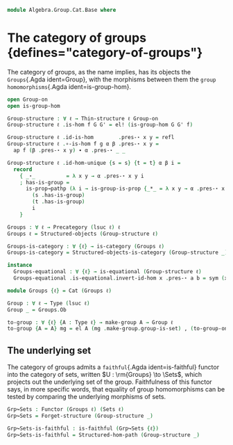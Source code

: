 <!--
```agda
open import Algebra.Semigroup using (is-semigroup)
open import Algebra.Prelude
open import Algebra.Monoid using (is-monoid)
open import Algebra.Group
open import Algebra.Magma using (is-magma)

open import Cat.Displayed.Univalence.Thin
open import Cat.Functor.Properties
open import Cat.Prelude
```
-->

```agda
module Algebra.Group.Cat.Base where
```

<!--
```agda
private variable
  ℓ : Level
open Cat.Displayed.Univalence.Thin public
open Functor
import Cat.Reasoning as CR
```
-->

# The category of groups {defines="category-of-groups"}

The category of groups, as the name implies, has its objects the
`Groups`{.Agda ident=Group}, with the morphisms between them the `group
homomorphisms`{.Agda ident=is-group-hom}.

```agda
open Group-on
open is-group-hom

Group-structure : ∀ ℓ → Thin-structure ℓ Group-on
Group-structure ℓ .is-hom f G G' = el! (is-group-hom G G' f)

Group-structure ℓ .id-is-hom        .pres-⋆ x y = refl
Group-structure ℓ .∘-is-hom f g α β .pres-⋆ x y =
  ap f (β .pres-⋆ x y) ∙ α .pres-⋆ _ _

Group-structure ℓ .id-hom-unique {s = s} {t = t} α β i =
  record
    { _⋆_          = λ x y → α .pres-⋆ x y i
    ; has-is-group =
      is-prop→pathp (λ i → is-group-is-prop {_*_ = λ x y → α .pres-⋆ x y i})
        (s .has-is-group)
        (t .has-is-group)
        i
    }

Groups : ∀ ℓ → Precategory (lsuc ℓ) ℓ
Groups ℓ = Structured-objects (Group-structure ℓ)

Groups-is-category : ∀ {ℓ} → is-category (Groups ℓ)
Groups-is-category = Structured-objects-is-category (Group-structure _)

instance
  Groups-equational : ∀ {ℓ} → is-equational (Group-structure ℓ)
  Groups-equational .is-equational.invert-id-hom x .pres-⋆ a b = sym (x .pres-⋆ a b)

module Groups {ℓ} = Cat (Groups ℓ)

Group : ∀ ℓ → Type (lsuc ℓ)
Group _ = Groups.Ob

to-group : ∀ {ℓ} {A : Type ℓ} → make-group A → Group ℓ
to-group {A = A} mg = el A (mg .make-group.group-is-set) , (to-group-on mg)
```

<!--
```agda
LiftGroup : ∀ {ℓ} ℓ' → Group ℓ → Group (ℓ ⊔ ℓ')
LiftGroup {ℓ} ℓ' G = G' where
  module G = Group-on (G .snd)
  open is-group
  open is-monoid
  open is-semigroup
  open is-magma

  G' : Group (ℓ ⊔ ℓ')
  G' .fst = el! (Lift ℓ' ⌞ G ⌟)
  G' .snd ._⋆_ (lift x) (lift y) = lift (x G.⋆ y)
  G' .snd .has-is-group .unit = lift G.unit
  G' .snd .has-is-group .inverse (lift x) = lift (G.inverse x)
  G' .snd .has-is-group .has-is-monoid .has-is-semigroup .has-is-magma .has-is-set = hlevel 2
  G' .snd .has-is-group .has-is-monoid .has-is-semigroup .associative = ap lift G.associative
  G' .snd .has-is-group .has-is-monoid .idl = ap lift G.idl
  G' .snd .has-is-group .has-is-monoid .idr = ap lift G.idr
  G' .snd .has-is-group .inversel = ap lift G.inversel
  G' .snd .has-is-group .inverser = ap lift G.inverser

G→LiftG : ∀ {ℓ} (G : Group ℓ) → Groups.Hom G (LiftGroup lzero G)
G→LiftG G .hom = lift
G→LiftG G .preserves .pres-⋆ _ _ = refl
```
-->

## The underlying set

The category of groups admits a `faithful`{.Agda ident=is-faithful}
functor into the category of sets, written $U : \rm{Groups} \to
\Sets$, which projects out the underlying set of the group. Faithfulness
of this functor says, in more specific words, that equality of group
homomorphisms can be tested by comparing the underlying morphisms of
sets.

```agda
Grp↪Sets : Functor (Groups ℓ) (Sets ℓ)
Grp↪Sets = Forget-structure (Group-structure _)

Grp↪Sets-is-faithful : is-faithful (Grp↪Sets {ℓ})
Grp↪Sets-is-faithful = Structured-hom-path (Group-structure _)
```

